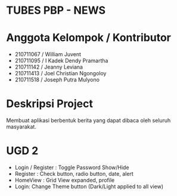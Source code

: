 # TUBES PBP - NEWS

# Anggota Kelompok / Kontributor

- 210711067 / William Juvent
- 210711095 / I Kadek Dendy Pramartha
- 210711142 / Jeanny Leviana
- 210711413 / Joel Christian Ngongoloy
- 210711518 / Joseph Putra Mulyono

# Deskripsi Project
Membuat aplikasi berbentuk berita yang dapat dibaca oleh seluruh masyarakat.
 
# UGD 2
- Login / Register : Toggle Password Show/Hide
- Register : Check button, radio button, date, alert
- HomeView : Grid View expanded, profile
- Login: Change Theme button (Dark/Light applied to all view)
 
 
